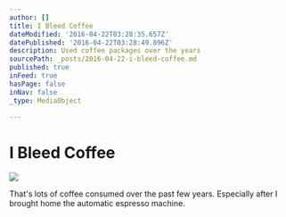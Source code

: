 ```yaml
---
author: []
title: I Bleed Coffee
dateModified: '2016-04-22T03:28:35.657Z'
datePublished: '2016-04-22T03:28:49.896Z'
description: Used coffee packages over the years
sourcePath: _posts/2016-04-22-i-bleed-coffee.md
published: true
inFeed: true
hasPage: false
inNav: false
_type: MediaObject

---
```

# I Bleed Coffee

![](https://the-grid-user-content.s3-us-west-2.amazonaws.com/af3d9564-282e-48d5-8c02-045998c2b250.jpg)

That's lots of coffee consumed over the past few years. Especially after I brought home the automatic espresso machine.